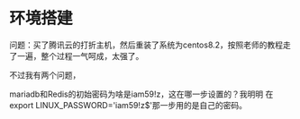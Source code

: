 # 环境搭建

问题：买了腾讯云的打折主机，然后重装了系统为centos8.2，按照老师的教程走了一遍，整个过程一气呵成，太强了。

不过我有两个问题，

mariadb和Redis的初始密码为啥是iam59!z，这在哪一步设置的？我明明
在export LINUX_PASSWORD='iam59!z$'那一步用的是自己的密码。

